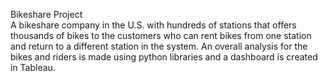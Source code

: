  Bikeshare Project <br>
A bikeshare company in the U.S. with hundreds of stations that offers thousands of bikes to the customers who can rent bikes from one station and return to a different station in the system.
An overall analysis for the bikes and riders is made using python libraries and a dashboard is created in Tableau.
